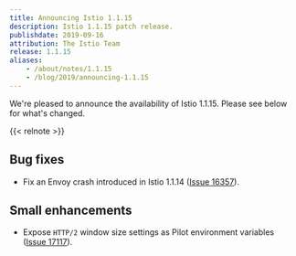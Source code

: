 ```yaml
---
title: Announcing Istio 1.1.15
description: Istio 1.1.15 patch release.
publishdate: 2019-09-16
attribution: The Istio Team
release: 1.1.15
aliases:
    - /about/notes/1.1.15
    - /blog/2019/announcing-1.1.15
---
```


We're pleased to announce the availability of Istio 1.1.15. Please see below for what's changed.

{{< relnote >}}

## Bug fixes

- Fix an Envoy crash introduced in Istio 1.1.14 ([Issue 16357](https://github.com/istio/istio/issues/16357)).

## Small enhancements

- Expose `HTTP/2` window size settings as Pilot environment variables ([Issue 17117](https://github.com/istio/istio/issues/17117)).

